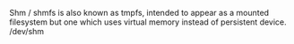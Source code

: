 Shm / shmfs is also known as tmpfs, intended to appear as a mounted filesystem but one which uses virtual memory instead of persistent device. 
/dev/shm 

